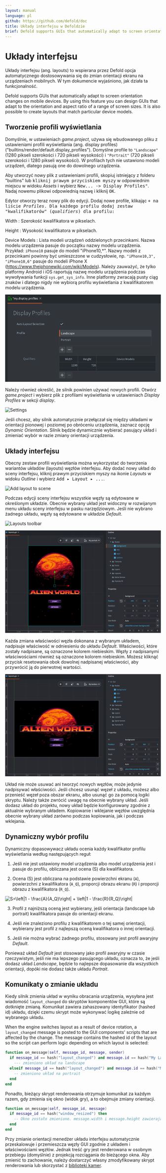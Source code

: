 ```yaml
---
layout: manual
language: pl
github: https://github.com/defold/doc
title: Układy interfejsu w Defoldzie
brief: Defold supports GUIs that automatically adapt to screen orientation changes on mobile devices. This document explains how the feature works.
---
```


# Układy interfejsu

Układy interfejsu (ang. layouts) to wspierana przez Defold opcja automatycznego dostosowywania się do zmian orientacji ekranu na urządzeniach mobilnych. W tym dokumencie wyjaśniono, jak działa ta funkcjonalność.

Defold supports GUIs that automatically adapt to screen orientation changes on mobile devices. By using this feature you can design GUIs that adapt to the orientation and aspect ratio of a range of screen sizes. It is also possible to create layouts that match particular device models.

## Tworzenie profili wyświetlania

Domyślnie, w ustawieniach *game.project*, używa się wbudowanego pliku z ustawieniami profili wyświetlania (ang. display profiles) ("builtins/render/default.display_profiles"). Domyślne profile to `"Landscape"` (1280 pikseli szerokości i 720 pikseli wysokości) i `"Portrait"` (720 pikseli szerokości i 1280 pikseli wysokości). W profilach tych nie ustawiono modeli urządzeń, dlatego pasują one do dowolnego urządzenia.

Aby utworzyć nowy plik z ustawieniami profili, skopiuj istniejący z folderu "builtins" lub <kbd>kliknij prawym przyciskiem myszy</kbd> w odpowiednim miejscu w widoku *Assets* i wybierz <kbd>New... -> Display Profiles"</kbd>. Nadaj nowemu plikowi odpowiednią nazwę i kliknij <kbd>OK</kbd>.

Edytor otworzy teraz nowy plik do edycji. Dodaj nowe profile, klikając <kbd>+<kbd> na liście *Profiles*. Dla każdego profilu dodaj zestaw "kwalifikatorów" (*qualifiers*) dla profilu:

Width
: Szerokość kwalifikatora w pikselach.

Height
: Wysokość kwalifikatora w pikselach.

Device Models
: Lista modeli urządzeń oddzielonych przecinkami. Nazwa modelu urządzenia pasuje do początku nazwy modelu urządzenia. Przykład: `iPhone10` pasuje do modeli "iPhone10,\*". Nazwy modeli z przecinkami powinny być umieszczone w cudzysłowie, np. `"iPhone10,3", "iPhone10,6"` pasuje do modeli iPhone X (https://www.theiphonewiki.com/wiki/Models). Należy zauważyć, że tylko platformy Android i iOS raportują nazwę modelu urządzenia podczas wywoływania funkcji `sys.get_sys_info`. Inne platformy zwracają pusty ciąg znaków i dlatego nigdy nie wybiorą profilu wyświetlania z kwalifikatorem modelu urządzenia.

![New display profiles](/manuals/images/gui-layouts/new_profiles.png)

Należy również określić, że silnik powinien używać nowych profili. Otwórz *game.project* i wybierz plik z profilami wyświetlania w ustawieniach *Display Profiles* w sekcji *display*.


![Settings](/manuals/images/gui-layouts/settings.png)

Jeśli chcesz, aby silnik automatycznie przełączał się między układami w orientacji pionowej i poziomej po obróceniu urządzenia, zaznacz opcję *Dynamic Orientation*. Silnik będzie dynamicznie wybierać pasujący układ i zmieniać wybór w razie zmiany orientacji urządzenia.

## Układy interfejsu

Obecny zestaw profili wyświetlania można wykorzystać do tworzenia wariantów układów (layouts) węzłów interfejsu. Aby dodać nowy układ do sceny interfejsu, kliknij prawym przyciskiem myszy na ikonie *Layouts* w widoku *Outline* i wybierz <kbd>Add ▸ Layout ▸ ...</kbd>.

![Add layout to scene](/manuals/images/gui-layouts/add_layout.png)

Podczas edycji sceny interfejsu wszystkie węzły są edytowane w określonym układzie. Obecnie wybrany układ jest widoczny w rozwijanym menu układu sceny interfejsu w pasku narzędziowym. Jeśli nie wybrano żadnego układu, węzły są edytowane w układzie *Default*.

![Layouts toolbar](/manuals/images/gui-layouts/toolbar.png)

![portrait edit](/manuals/images/gui-layouts/portrait.png)

Każda zmiana właściwości węzła dokonana z wybranym układem, nadpisuje właściwość w odniesieniu do układu *Default*. Właściwości, które zostały nadpisane, są oznaczone kolorem niebieskim. Węzły z nadpisanymi właściwościami również są oznaczone kolorem niebieskim. Możesz kliknąć przycisk resetowania obok dowolnej nadpisanej właściwości, aby przywrócić ją do pierwotnej wartości.

![landscape edit](/manuals/images/gui-layouts/landscape.png)

Układ nie może usuwać ani tworzyć nowych węzłów, może jedynie nadpisywać właściwości. Jeśli chcesz usunąć węzeł z układu, możesz albo przenieść węzeł poza obszar ekranu, albo usunąć go za pomocą logiki skryptu. Należy także zwrócić uwagę na obecnie wybrany układ. Jeśli dodasz układ do projektu, nowy układ będzie konfigurowany zgodnie z aktualnie wybranym układem. Kopiowanie i wklejanie węzłów uwzględnia obecnie wybrany układ zarówno podczas kopiowania, jak i podczas wklejania.

## Dynamiczny wybór profilu

Dynamiczny dopasowywacz układu ocenia każdy kwalifikator profilu wyświetlania według następujących reguł:

1. Jeśli nie jest ustawiony model urządzenia albo model urządzenia jest i pasuje do profilu, obliczana jest ocena (S) dla kwalifikatora.

2. Ocena (S) jest obliczana na podstawie powierzchni ekranu (`A`), powierzchni z kwalifikatora (`A_Q`), proporcji obrazu ekranu (`R`) i proporcji obrazu z kwalifikatora (`R_Q`).

<img src="https://latex.codecogs.com/svg.latex?\inline&space;S=\left|1&space;-&space;\frac{A}{A_Q}\right|&space;&plus;&space;\left|1&space;-&space;\frac{R}{R_Q}\right|" title="S=\left|1 - \frac{A}{A_Q}\right| + \left|1 - \frac{R}{R_Q}\right|" />

3. Profil z najniższą oceną jest wybierany, jeśli orientacja (landscape lub portrait) kwalifikatora pasuje do orientacji ekranu.

4. Jeśli nie znaleziono profilu z kwalifikatorem o tej samej orientacji, wybierany jest profil z najlepszą oceną kwalifikatora o innej orientacji.

5. Jeśli nie można wybrać żadnego profilu, stosowany jest profil awaryjny *Default*.

Ponieważ układ *Default* jest stosowany jako profil awaryjny w czasie rzeczywistym, jeśli nie ma lepszego pasującego układu, oznacza to, że jeśli dodasz układ *Landscape*, będzie to najlepsze dopasowanie dla wszystkich orientacji, dopóki nie dodasz także układu *Portrait*.

## Komunikaty o zmianie układu

Kiedy silnik zmienia układ w wyniku obracania urządzenia, wysyłana jest wiadomość `layout_changed` do skryptów komponentów GUI, które są dotknięte zmianą. Komunikat zawiera zahaszowany identyfikator (hashed id) układu, dzięki czemu skrypt może wykonywać logikę zależnie od wybranego układu.

When the engine switches layout as a result of device rotation, a `layout_changed` message is posted to the GUI components' scripts that are affected by the change. The message contains the hashed id of the layout so the script can perform logic depending on which layout is selected:

```lua
function on_message(self, message_id, message, sender)
  if message_id == hash("layout_changed") and message.id == hash("My Landscape") then
    --- zmieniono układ na landscape
  elseif message_id == hash("layout_changed") and message.id == hash("My Portrait") then
    -- zmieniono układ na portrait
  end
end
```

Ponadto, bieżący skrypt renderowania otrzymuje komunikat za każdym razem, gdy zmienia się okno (widok gry), a to obejmuje zmiany orientacji.

```lua
function on_message(self, message_id, message)
  if message_id == hash("window_resized") then
    -- Okno zostało zmienione. message.width i message.height zawierają nowe wymiary okna.
  end
end
```

Przy zmianie orientacji menedżer układu interfejsu automatycznie przeskalowuje i przemieszcza węzły GUI zgodnie z układem i właściwościami węzłów. Jednak treść gry jest renderowana w osobnym przebiegu (domyślnie) z projekcją rozciągania do bieżącego okna. Aby zmienić to zachowanie, należy dostarczyć własny zmodyfikowany skrypt renderowania lub skorzystać z [biblioteki kamer](/assets/).
